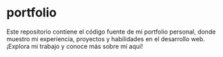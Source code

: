 # portfolio
Este repositorio contiene el código fuente de mi portfolio personal, donde muestro mi experiencia, proyectos y habilidades en el desarrollo web. ¡Explora mi trabajo y conoce más sobre mí aquí!
